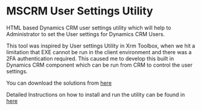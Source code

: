 # MSCRM User Settings Utility
HTML based Dynamics CRM user settings utility which will help to Administrator to set the User settings for Dynamics CRM Users. 

This tool was inspired by User settings Utility in Xrm Toolbox, when we hit a limitation that EXE cannot be run in the client environment and there was a 2FA authentication required. This caused me to develop this built in Dynamics CRM component which can be run from CRM to control the user settings.

You can download the solutions from <a href="https://github.com/irah2008/mscrmusersettingsutility/releases">here</a>

Detailed Instructions on how to install and run the utility can be found in <a href="http://crm2011byhari.blogspot.sg/2018/03/dynamics-crm-user-settings-solution.html">here</a>

